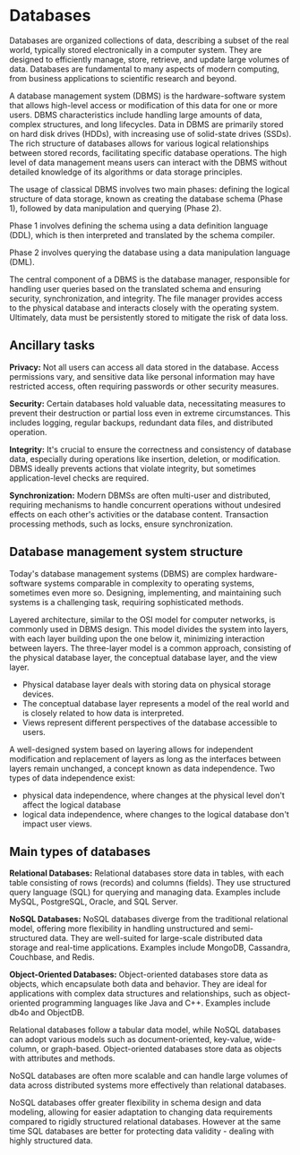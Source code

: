 # Databases

Databases are organized collections of data, describing a subset of the real world, typically stored electronically in a computer system. 
They are designed to efficiently manage, store, retrieve, and update large volumes of data. Databases are fundamental to many aspects of modern computing, from business applications to scientific research and beyond.

A database management system (DBMS) is the hardware-software system that allows high-level access or modification of this data for one or more users. DBMS characteristics include handling large amounts of data, complex structures, and long lifecycles. Data in DBMS are primarily stored on hard disk drives (HDDs), with increasing use of solid-state drives (SSDs). The rich structure of databases allows for various logical relationships between stored records, facilitating specific database operations. The high level of data management means users can interact with the DBMS without detailed knowledge of its algorithms or data storage principles.

The usage of classical DBMS involves two main phases: defining the logical structure of data storage, known as creating the database schema (Phase 1), followed by data manipulation and querying (Phase 2).

Phase 1 involves defining the schema using a data definition language (DDL), which is then interpreted and translated by the schema compiler. 

Phase 2 involves querying the database using a data manipulation language (DML). 

The central component of a DBMS is the database manager, responsible for handling user queries based on the translated schema and ensuring security, synchronization, and integrity. 
The file manager provides access to the physical database and interacts closely with the operating system. Ultimately, data must be persistently stored to mitigate the risk of data loss.


## Ancillary tasks

**Privacy:** Not all users can access all data stored in the database. Access permissions vary, and sensitive data like personal information may have restricted access, often requiring passwords or other security measures.

**Security:** Certain databases hold valuable data, necessitating measures to prevent their destruction or partial loss even in extreme circumstances. This includes logging, regular backups, redundant data files, and distributed operation.

**Integrity:** It's crucial to ensure the correctness and consistency of database data, especially during operations like insertion, deletion, or modification. DBMS ideally prevents actions that violate integrity, but sometimes application-level checks are required.

**Synchronization:** Modern DBMSs are often multi-user and distributed, requiring mechanisms to handle concurrent operations without undesired effects on each other's activities or the database content. Transaction processing methods, such as locks, ensure synchronization.

## Database management system structure

Today's database management systems (DBMS) are complex hardware-software systems comparable in complexity to operating systems, sometimes even more so. Designing, implementing, and maintaining such systems is a challenging task, requiring sophisticated methods. 

Layered architecture, similar to the OSI model for computer networks, is commonly used in DBMS design. This model divides the system into layers, with each layer building upon the one below it, minimizing interaction between layers. 
The three-layer model is a common approach, consisting of the physical database layer, the conceptual database layer, and the view layer. 


* Physical database layer deals with storing data on physical storage devices.
* The conceptual database layer represents a model of the real world and is closely related to how data is interpreted. 
* Views represent different perspectives of the database accessible to users. 

A well-designed system based on layering allows for independent modification and replacement of layers as long as the interfaces between layers remain unchanged, a concept known as data independence. Two types of data independence exist: 
* physical data independence, where changes at the physical level don't affect the logical database
* logical data independence, where changes to the logical database don't impact user views.

## Main types of databases

**Relational Databases:** Relational databases store data in tables, with each table consisting of rows (records) and columns (fields). They use structured query language (SQL) for querying and managing data. Examples include MySQL, PostgreSQL, Oracle, and SQL Server.

**NoSQL Databases:** NoSQL databases diverge from the traditional relational model, offering more flexibility in handling unstructured and semi-structured data. They are well-suited for large-scale distributed data storage and real-time applications. Examples include MongoDB, Cassandra, Couchbase, and Redis.

**Object-Oriented Databases:** Object-oriented databases store data as objects, which encapsulate both data and behavior. They are ideal for applications with complex data structures and relationships, such as object-oriented programming languages like Java and C++. Examples include db4o and ObjectDB.


Relational databases follow a tabular data model, while NoSQL databases can adopt various models such as document-oriented, key-value, wide-column, or graph-based. Object-oriented databases store data as objects with attributes and methods.

NoSQL databases are often more scalable and can handle large volumes of data across distributed systems more effectively than relational databases.

NoSQL databases offer greater flexibility in schema design and data modeling, allowing for easier adaptation to changing data requirements compared to rigidly structured relational databases. However at the same time SQL databases are better for protecting data validity - dealing with highly structured data.